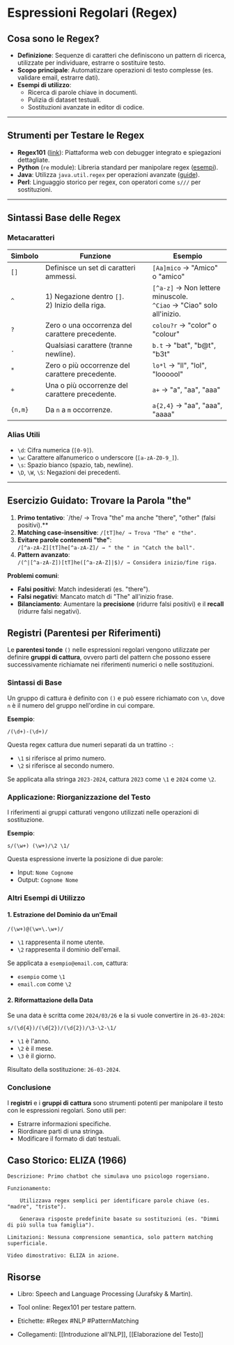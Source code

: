 # Espressioni Regolari (Regex)

## Cosa sono le Regex?
- **Definizione**: Sequenze di caratteri che definiscono un pattern di ricerca, utilizzate per individuare, estrarre o sostituire testo.
- **Scopo principale**: Automatizzare operazioni di testo complesse (es. validare email, estrarre dati).
- **Esempi di utilizzo**:
  - Ricerca di parole chiave in documenti.
  - Pulizia di dataset testuali.
  - Sostituzioni avanzate in editor di codice.

---

## Strumenti per Testare le Regex
- **Regex101** ([link](https://regex101.com/)): Piattaforma web con debugger integrato e spiegazioni dettagliate.
- **Python** (`re` module): Libreria standard per manipolare regex ([esempi](https://www.programiz.com/python-programming/regex)).
- **Java**: Utilizza `java.util.regex` per operazioni avanzate ([guide](https://www.w3schools.com/java/java_regex.asp)).
- **Perl**: Linguaggio storico per regex, con operatori come `s///` per sostituzioni.

---

## Sintassi Base delle Regex
### Metacaratteri
| Simbolo | Funzione | Esempio |
|---------|----------|---------|
| `[]`    | Definisce un set di caratteri ammessi. | `[Aa]mico` → "Amico" o "amico" |
| `^`     | 1) Negazione dentro `[]`.<br>2) Inizio della riga. | `[^a-z]` → Non lettere minuscole.<br>`^Ciao` → "Ciao" solo all'inizio. |
| `?`     | Zero o una occorrenza del carattere precedente. | `colou?r` → "color" o "colour" |
| `.`     | Qualsiasi carattere (tranne newline). | `b.t` → "bat", "b@t", "b3t" |
| `*`     | Zero o più occorrenze del carattere precedente. | `lo*l` → "ll", "lol", "loooool" |
| `+`     | Una o più occorrenze del carattere precedente. | `a+` → "a", "aa", "aaa" |
| `{n,m}` | Da `n` a `m` occorrenze. | `a{2,4}` → "aa", "aaa", "aaaa" |

### Alias Utili
- `\d`: Cifra numerica (`[0-9]`).
- `\w`: Carattere alfanumerico o underscore (`[a-zA-Z0-9_]`).
- `\s`: Spazio bianco (spazio, tab, newline).
- `\D`, `\W`, `\S`: Negazioni dei precedenti.

---

## Esercizio Guidato: Trovare la Parola "the"
1. **Primo tentativo**: `/the/ → Trova "the" ma anche "there", "other" (falsi positivi).**
2. **Matching case-insensitive**: `/[tT]he/ → Trova "The" e "the".`
3. **Evitare parole contenenti "the"**:  
   `/[^a-zA-Z][tT]he[^a-zA-Z]/ → " the " in "Catch the ball".`
4. **Pattern avanzato**:  
   `/(^|[^a-zA-Z])[tT]he([^a-zA-Z]|$)/ → Considera inizio/fine riga.`

**Problemi comuni**:
- **Falsi positivi**: Match indesiderati (es. "there").
- **Falsi negativi**: Mancato match di "The" all'inizio frase.
- **Bilanciamento**: Aumentare la **precisione** (ridurre falsi positivi) e il **recall** (ridurre falsi negativi).

## Registri (Parentesi per Riferimenti)

Le **parentesi tonde** `()` nelle espressioni regolari vengono utilizzate per definire **gruppi di cattura**, ovvero parti del pattern che possono essere successivamente richiamate nei riferimenti numerici o nelle sostituzioni.

### Sintassi di Base
Un gruppo di cattura è definito con `()` e può essere richiamato con `\n`, dove `n` è il numero del gruppo nell'ordine in cui compare.

**Esempio**:
```regex
/(\d+)-(\d+)/
```
Questa regex cattura due numeri separati da un trattino `-`:
- `\1` si riferisce al primo numero.
- `\2` si riferisce al secondo numero.

Se applicata alla stringa `2023-2024`, cattura `2023` come `\1` e `2024` come `\2`.

### Applicazione: Riorganizzazione del Testo
I riferimenti ai gruppi catturati vengono utilizzati nelle operazioni di sostituzione.

**Esempio**:
```regex
s/(\w+) (\w+)/\2 \1/
```
Questa espressione inverte la posizione di due parole:
- Input: `Nome Cognome`
- Output: `Cognome Nome`

### Altri Esempi di Utilizzo
#### 1. Estrazione del Dominio da un'Email
```regex
/(\w+)@(\w+\.\w+)/
```
- `\1` rappresenta il nome utente.
- `\2` rappresenta il dominio dell'email.

Se applicata a `esempio@email.com`, cattura:
- `esempio` come `\1`
- `email.com` come `\2`

#### 2. Riformattazione della Data
Se una data è scritta come `2024/03/26` e la si vuole convertire in `26-03-2024`:
```regex
s/(\d{4})/(\d{2})/(\d{2})/\3-\2-\1/
```

- `\1` è l'anno.
- `\2` è il mese.
- `\3` è il giorno.

Risultato della sostituzione: `26-03-2024`.

### Conclusione
I **registri** e i **gruppi di cattura** sono strumenti potenti per manipolare il testo con le espressioni regolari. Sono utili per:
- Estrarre informazioni specifiche.
- Riordinare parti di una stringa.
- Modificare il formato di dati testuali.

## Caso Storico: ELIZA (1966)

    Descrizione: Primo chatbot che simulava uno psicologo rogersiano.

    Funzionamento:

        Utilizzava regex semplici per identificare parole chiave (es. "madre", "triste").

        Generava risposte predefinite basate su sostituzioni (es. "Dimmi di più sulla tua famiglia").

    Limitazioni: Nessuna comprensione semantica, solo pattern matching superficiale.

    Video dimostrativo: ELIZA in azione.

## Risorse

- Libro: Speech and Language Processing (Jurafsky & Martin).

- Tool online: Regex101 per testare pattern.

- Etichette: #Regex #NLP #PatternMatching
    
- Collegamenti: [[Introduzione all'NLP]], [[Elaborazione del Testo]]
